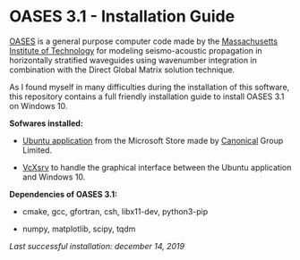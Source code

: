 # OASES 3.1 - Installation Guide

[OASES](https://tlo.mit.edu/technologies/oases-software-modeling-seismo-acoustic-propagation-horizontally-stratified-waveguides) is a general purpose computer code made by the [Massachusetts Institute of Technology](http://www.mit.edu/) for modeling seismo-acoustic propagation in horizontally stratified waveguides using wavenumber integration in combination with the Direct Global Matrix solution technique.

As I found myself in many difficulties during the installation of this software, this repository contains a full friendly installation guide to install OASES 3.1 on Windows 10.

**Sofwares installed:**
* [Ubuntu application](https://www.microsoft.com/en-us/p/ubuntu/9nblggh4msv6?activetab=pivot:overviewtab) from the Microsoft Store made by [Canonical](https://canonical.com/) Group Limited.

* [VcXsrv](https://sourceforge.net/projects/vcxsrv/) to handle the graphical interface between the Ubuntu application and Windows 10.

**Dependencies of OASES 3.1:**
* cmake, gcc, gfortran, csh, libx11-dev, python3-pip

* numpy, matplotlib, scipy, tqdm

_Last successful installation: december 14, 2019_
